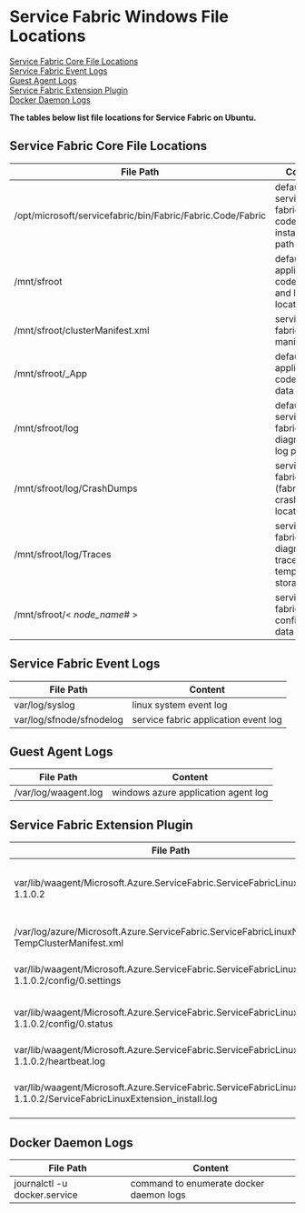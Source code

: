 # Service Fabric Windows File Locations

[Service Fabric Core File Locations](#Service-Fabric-Core-File-Locations)  
[Service Fabric Event Logs](#Service-Fabric-Event-Logs)  
[Guest Agent Logs](#Guest-Agent-Logs)  
[Service Fabric Extension Plugin](#Service-Fabric-Extension-Plugin)  
[Docker Daemon Logs](#Docker-Daemon-Logs)  

**The tables below list file locations for Service Fabric on Ubuntu.**

## Service Fabric Core File Locations

File Path | Content
----------|----------
/opt/microsoft/servicefabric/bin/Fabric/Fabric.Code/Fabric | default service fabric core code installation path
/mnt/sfroot | default application code, data, and log location
/mnt/sfroot/clusterManifest.xml | service fabric cluster manifest file
/mnt/sfroot/_App | default application code and data location
/mnt/sfroot/log | default service fabric diagnostic log path
/mnt/sfroot/log/CrashDumps | service fabric (fabric*.exe) crash dump location
/mnt/sfroot/log/Traces | service fabric diagnostic trace temporary storage
/mnt/sfroot/< _node_name_# > | service fabric node configuration data path

## Service Fabric Event Logs

File Path | Content
----------|----------
var/log/syslog | linux system event log
var/log/sfnode/sfnodelog | service fabric application event log

## Guest Agent Logs

File Path | Content
----------|----------
/var/log/waagent.log | windows azure application agent log

## Service Fabric Extension Plugin

File Path | Content
----------|----------
var/lib/waagent/Microsoft.Azure.ServiceFabric.ServiceFabricLinuxNode-1.1.0.2 | service fabric extension download, configuration, and status
/var/log/azure/Microsoft.Azure.ServiceFabric.ServiceFabricLinuxNode TempClusterManifest.xml | service fabric cluster configuration
var/lib/waagent/Microsoft.Azure.ServiceFabric.ServiceFabricLinuxNode-1.1.0.2/config/0.settings | service fabric extension configuration
var/lib/waagent/Microsoft.Azure.ServiceFabric.ServiceFabricLinuxNode-1.1.0.2/config/0.status | service fabric extension installation status
var/lib/waagent/Microsoft.Azure.ServiceFabric.ServiceFabricLinuxNode-1.1.0.2/heartbeat.log | service fabric node status
var/lib/waagent/Microsoft.Azure.ServiceFabric.ServiceFabricLinuxNode-1.1.0.2/ServiceFabricLinuxExtension_install.log | service fabric extension installation log

## Docker Daemon Logs

File Path | Content
----------|----------
journalctl -u docker.service | command to enumerate docker daemon logs